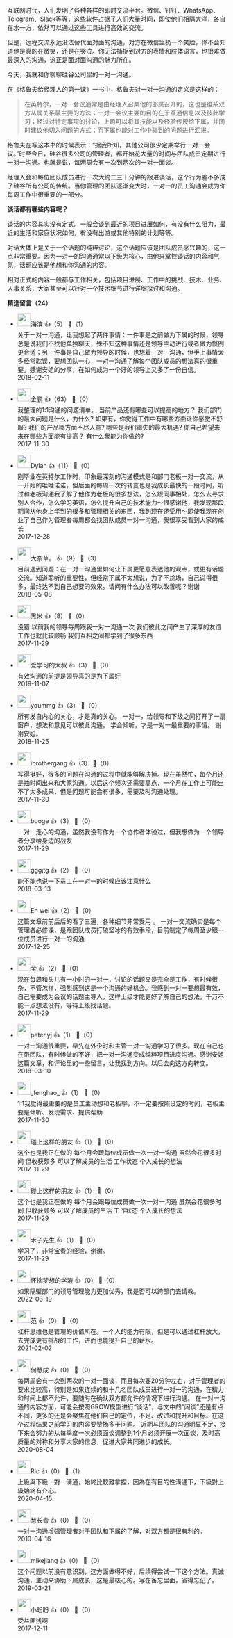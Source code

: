 互联网时代，人们发明了各种各样的即时交流平台。微信、钉钉、WhatsApp、Telegram、Slack等等，这些软件占据了人们大量时间，即使他们相隔大洋，各自在水一方，依然可以通过这些工具进行高效的交流。

但是，远程交流永远没法替代面对面的沟通，对方在微信里扔一个笑脸，你不会知道他是真的在微笑，还是在哭泣。你无法捕捉到对方的表情和肢体语言，也很难做最深入的沟通，这正是面对面沟通的魅力所在。

今天，我就和你聊聊硅谷公司里的一对一沟通。

在《格鲁夫给经理人的第一课》一书中，格鲁夫对一对一沟通的定义是这样的：

> 在英特尔，一对一会议通常是由经理人召集他的部属召开的，这也是维系双方从属关系最主要的方法；一对一会议主要的目的在于互通信息以及彼此学习；经过对特定事项的讨论，上司可以将其技能以及经验传授给下属，并同时建议他切入问题的方式；而下属也能对工作中碰到的问题进行汇报。

格鲁夫在写这本书的时候表示：“据我所知，其他公司很少定期举行一对一会议。”时至今日，硅谷很多公司的管理者，都开始花大量的时间与团队成员定期进行一对一沟通。也就是说，每两周会有一次到两次的一对一面谈。

经理人会和每位团队成员进行一次大约二三十分钟的跟进谈话，这个行为差不多成了硅谷所有公司的传统。当你管理的团队逐渐变大时，一对一的员工沟通会成为你每周工作中很重要的一部分。

**谈话都有哪些内容呢？**

谈话的内容其实没有定式。一般会谈到最近的项目进展如何，有没有什么阻力，最近的生活和家庭状况如何，有没有出游或其他特别的计划等等。

对话大体上是关于一个话题的纯粹讨论，这个话题应该是团队成员感兴趣的，这一点非常重要。因为一对一的沟通通常以下级为核心，由他来掌控谈话的内容和气氛，话题应该是他想和你沟通的内容。

相对正式的内容一般都与工作相关，包括项目进展、工作中的挑战、技术、业务、人事关系，大家甚至可以针对一个技术细节进行详细探讨和沟通。
<div><strong>精选留言（24）</strong></div><ul>
<li><img src="https://static001.geekbang.org/account/avatar/00/0f/67/6e/f5ee46e8.jpg" width="30px"><span>海滨</span> 👍（5） 💬（1）<div>关于一对一沟通，让我想起了两件事情：一件事是之前做为下属的时候，领导总是说我们不找他单独聊天，殊不知这种事情还是领导主动进行或者做为惯例更合适；另一件事是自己做为领导的时候，也想着一对一沟通，但手上事情太多经常耽误，要想团队一心，一对一沟通了解每个团队成员的想法真的很重要。感谢安姐的分享，在如何成为一个好的领导上又多了一份自信。</div>2018-02-11</li><br/><li><img src="https://static001.geekbang.org/account/avatar/00/0f/8e/5d/562e90d6.jpg" width="30px"><span>金鹏</span> 👍（63） 💬（0）<div>我整理的1:1沟通的问题清单。
当前产品还有哪些可以提高的地方？
我们部门的最大问题是什么，为什么?
如果有，你觉得工作中有哪些方面让你感觉不舒服?
我们的产品哪方面不尽人意?
哪些是我们错失的最大机遇?
你自己希望未来在哪些方面能有提高？
有什么我能为你做的?</div>2017-11-30</li><br/><li><img src="https://static001.geekbang.org/account/avatar/00/0f/df/6c/5af32271.jpg" width="30px"><span>Dylan</span> 👍（11） 💬（0）<div>刚毕业在英特尔工作时，印象最深刻的沟通模式是和部门老板一对一交流，从一开始的唯唯诺诺，但后面的每周一次的转变也是我成长最快的一段时间，听过和老板沟通我了解了他作为老板的很多想法，怎么跟同事相处，怎么去寻求别人合作，怎么学习英语，怎么提升自己的技术能力～很感谢他，我发现那段期间从他身上学到的很多和管理相关的东西，我到现在还受用～即使我现在创业了自己作为管理者每周都会找团队成员一对一沟通，我很享受看到大家的成长</div>2017-12-28</li><br/><li><img src="https://static001.geekbang.org/account/avatar/00/0f/e4/36/d7bc7f07.jpg" width="30px"><span>大杂草。</span> 👍（9） 💬（3）<div>目前遇到问题：在一对一沟通里如何让下属更愿意表达他的观点，或更有话题交流。知道聆听的重要性，但经常下属不太想说，为了不尬场，自己说得很多，最终达不到自己想要的效果。请问有什么办法可以改善呢？谢谢</div>2018-05-08</li><br/><li><img src="https://static001.geekbang.org/account/avatar/00/0f/8b/52/6659dc1b.jpg" width="30px"><span>黑米</span> 👍（8） 💬（0）<div>没错 以前我的领导每周跟我一对一沟通一次 我们彼此之间产生了深厚的友谊 工作也就比较顺畅 我们互相之间都学到了很多东西</div>2017-11-29</li><br/><li><img src="https://static001.geekbang.org/account/avatar/00/10/8e/e0/847348b1.jpg" width="30px"><span>爱学习的大叔</span> 👍（3） 💬（0）<div>有效沟通的前提是领导真的是为下属好</div>2019-11-07</li><br/><li><img src="https://static001.geekbang.org/account/avatar/00/10/4b/50/fdecd51a.jpg" width="30px"><span>yoummg</span> 👍（3） 💬（0）<div>所有发自内心的关心，才是真的关心。
一对一，给领导和下级之间打开了一扇窗户，想法和意见可以彼此沟通。
学会倾听，才是一对一最重要的事情。
谢谢安姐。</div>2018-11-25</li><br/><li><img src="https://static001.geekbang.org/account/avatar/00/0f/4a/cf/5cbccd62.jpg" width="30px"><span>ibrothergang</span> 👍（3） 💬（0）<div>写得挺好，很多的问题在沟通的过程中就能够解决掉。现在虽然忙，每个月还是抽时间出来和大家沟通。以后这个频次还需要高点，一个月在工作上可能出不了太多成果，但是问题可能会有很多，需要及时沟通处理。</div>2017-11-30</li><br/><li><img src="https://static001.geekbang.org/account/avatar/00/0f/8a/8a/7c1baa25.jpg" width="30px"><span>buoge</span> 👍（3） 💬（0）<div>一对一走心的沟通，虽然我没有作为一个协作者体验过，但我想做为一个领导者分享给身边的战友</div>2017-11-29</li><br/><li><img src="" width="30px"><span>gggjtg</span> 👍（2） 💬（0）<div>能不能也说一下员工在一对一的时候应该注意什么</div>2018-03-13</li><br/><li><img src="https://static001.geekbang.org/account/avatar/00/0f/bb/30/adb27bb5.jpg" width="30px"><span>En wei</span> 👍（2） 💬（0）<div>这篇文章前前后后的看了三遍，各种细节非常受用
。
一对一交流确实是每个管理者必修课，是跟团队成员打破坚冰的有效手段，目前制定了每周至少跟一位成员进行一对一的沟通</div>2017-12-25</li><br/><li><img src="https://static001.geekbang.org/account/avatar/00/0f/91/c4/40609b81.jpg" width="30px"><span>莹</span> 👍（2） 💬（0）<div>现在每周和头儿有一小时的一对一，讨论的话题又是完全是工作，有时候很杂，不管怎样，强烈感到这是一个沟通的好机会。我感到一对一要想最有效，自己需要成为会议的话题主导人，这样上级才能更好了解自己的想法，千万不能一点想法没有，等待上级找话题。</div>2017-11-29</li><br/><li><img src="https://static001.geekbang.org/account/avatar/00/0f/62/a1/8a3b4a92.jpg" width="30px"><span>peter.yj</span> 👍（1） 💬（0）<div>一对一沟通很重要，早先在外企时和主管一对一沟通学习了很多。现在自己也在带团队，有时候做的不好，把一对一沟通变成纯粹项目进度沟通。感谢安姐这篇文章，和评论里的一些留言，让我找到方向。以后会向这方向转变。</div>2018-03-10</li><br/><li><img src="" width="30px"><span>_fenghao_</span> 👍（1） 💬（0）<div>1:1我觉得最重要的是员工主动想和老板聊，不一定要按照设定的时间，老板主要是倾听、发现需求、提供帮助</div>2017-11-30</li><br/><li><img src="https://static001.geekbang.org/account/avatar/00/0f/9f/18/07d88ed7.jpg" width="30px"><span>碰上这样的朋友</span> 👍（1） 💬（0）<div>这个也是我正在做的 每个月会跟每位成员做一次一对一沟通 虽然会花很多时间 但收获颇多 可以了解成员的生活 工作状态 个人成长的想法 </div>2017-11-29</li><br/><li><img src="https://static001.geekbang.org/account/avatar/00/0f/9f/18/07d88ed7.jpg" width="30px"><span>碰上这样的朋友</span> 👍（1） 💬（0）<div>这个也是我正在做的 每个月会跟每位成员做一次一对一沟通 虽然会花很多时间 但收获颇多 可以了解成员的生活 工作状态 个人成长的想法 </div>2017-11-29</li><br/><li><img src="https://static001.geekbang.org/account/avatar/00/0f/54/ff/380eaec1.jpg" width="30px"><span>禾子先生</span> 👍（1） 💬（0）<div>学习了，非常宝贵的经验，谢谢。</div>2017-11-29</li><br/><li><img src="https://static001.geekbang.org/account/avatar/00/1d/3f/0d/1e8dbb2c.jpg" width="30px"><span>怀揣梦想的学渣</span> 👍（0） 💬（0）<div>如果隔壁部门的领导管理能力更加优秀，我是否可以跨部门去请教。</div>2022-03-19</li><br/><li><img src="https://static001.geekbang.org/account/avatar/00/18/06/32/3de6a189.jpg" width="30px"><span>范</span> 👍（0） 💬（0）<div>杠杆思维也是管理的价值所在。一个人的能力有限，但是可以通过杠杆放大，去完成更有挑战的工作，进而也能提升自己的薪水。</div>2021-02-02</li><br/><li><img src="" width="30px"><span>何慧成</span> 👍（0） 💬（0）<div>每两周会有一次到两次的一对一面谈，而且每次要20分钟左右，对于管理者的要求比较高，特别是如果连续的和十几名团队成员进行一对一的沟通，在精力和时间上都不允许，要随时在确认双方都允许的情况下进行沟通。
在一对一沟通的内容方面，可能会按照GROW模型进行“谈话”，与文中的“闲谈”还是有点不同，更多的还是会聚焦在他们自己的定位，不足、改进和提升和目标。在这个过程结果之前学习的内容要赞扬多于问题。
近期与团队的沟通明显不足，接下来会努力的从每季度一次必须面谈调整到1个月必须开展一次面谈，及时高质量的对称和分享大家的信息，促进大家共同进步的成长。</div>2020-08-04</li><br/><li><img src="https://static001.geekbang.org/account/avatar/00/1d/40/50/a960f038.jpg" width="30px"><span>Ric</span> 👍（0） 💬（1）<div>上級與下級一對一溝通，始終比較難拿捏，因為在有目的性溝通下，下級對上級始終有介心。</div>2020-04-15</li><br/><li><img src="https://static001.geekbang.org/account/avatar/00/10/91/a8/b8e2ae30.jpg" width="30px"><span>慧长青</span> 👍（0） 💬（0）<div>一对一沟通增强管理者对于团队和下属的了解，对双方都是很有利的。</div>2019-04-16</li><br/><li><img src="https://static001.geekbang.org/account/avatar/00/15/4d/7a/106c3745.jpg" width="30px"><span>mikejiang</span> 👍（0） 💬（0）<div>这个问题以前没有意识到，这方面做得不好，后续得尝试一下这个方法。真诚沟通，主动来协助下属成长，这是最核心的。写在备忘里面，省得忘记了。</div>2019-03-21</li><br/><li><img src="https://static001.geekbang.org/account/avatar/00/0f/8b/ff/e36c2581.jpg" width="30px"><span>小盼盼</span> 👍（0） 💬（0）<div>受益匪浅啊</div>2017-12-11</li><br/>
</ul>